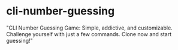 # cli-number-guessing
 "CLI Number Guessing Game: Simple, addictive, and customizable. Challenge yourself with just a few commands. Clone now and start guessing!"
